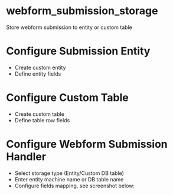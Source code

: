 # webform_submission_storage
Store webform submission to entity or custom table

# Configure Submission Entity
* Create custom entity
* Define entity fields

# Configure Custom Table
* Create custom table
* Define table row fields

# Configure Webform Submission Handler
* Select storage type (Entity/Custom DB table)
* Enter entity machine name or DB table name
* Configure fields mapping, see screenshot below:


